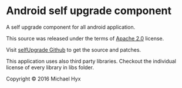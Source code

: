 Android self upgrade component
========================

A self upgrade component for all android application.

This source was released under the terms of
[Apache 2.0](http://www.apache.org/licenses/LICENSE-2.0.html) license.

Visit [selfUpgrade Github](https://github.com/MichaelHyx) to get the source and patches.

This application uses also third party libraries. Checkout the individual
license of every library in libs folder.

Copyright © 2016 Michael Hyx
